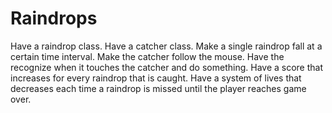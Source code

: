 Raindrops
=========


Have a raindrop class.
Have a catcher class.
Make a single raindrop fall at a certain time interval.
Make the catcher follow the mouse.
Have the recognize when it touches the catcher and do something.
Have a score that increases for every raindrop that is caught.
Have a system of lives that decreases each time a raindrop is missed until the player reaches game over.


